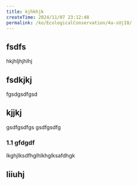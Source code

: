 ```yaml
---
title: kjhkhjk
createTime: 2024/11/07 23:12:48
permalink: /ko/EcologicalConservation/4a-sUjI8/
---
```


## fsdfs
hkjhljhjhlhj
## fsdkjkj

fgsdgsdfgsd

## kjjkj

gsdfgsdfgs
gsdfgsdfg

### 1.1 gfdgdf


lkghjlksdfhglhlkhglksafdhgk

## liiuhj

